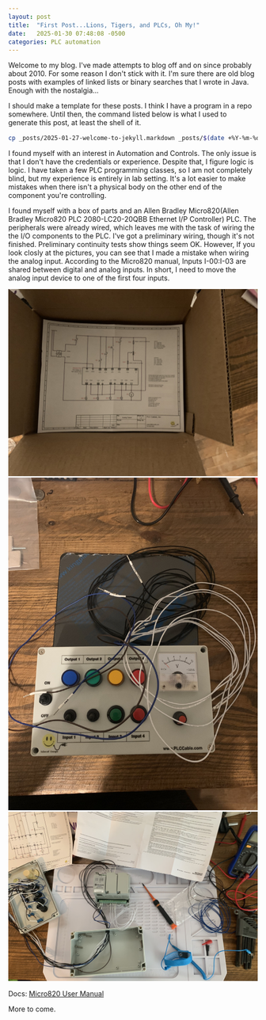 ```yaml
---
layout: post
title:  "First Post...Lions, Tigers, and PLCs, Oh My!"
date:   2025-01-30 07:48:08 -0500
categories: PLC automation 
---
```

Welcome to my blog. I've made attempts to blog off and on since probably about 2010. For some reason I don't stick with it. I'm sure there are old blog posts with examples of linked lists or binary searches that I wrote in Java. Enough with the nostalgia...

I should make a template for these posts. I think I have a program in a repo somewhere. Until then, the command listed below is what I used to generate this post, at least the shell of it.

```bash
cp _posts/2025-01-27-welcome-to-jekyll.markdown _posts/$(date +%Y-%m-%d)-first-post.md
```
I found myself with an interest in Automation and Controls. The only issue is that I don't have the credentials or experience. Despite that, I figure logic is logic. I have taken a few PLC programming classes, so I am not completely blind, but my experience is entirely in lab setting. It's a lot easier to make mistakes when there isn't a physical body on the other end of the component you're controlling.

I found myself with a box of parts and an Allen Bradley Micro820(Allen Bradley Micro820 PLC 2080-LC20-20QBB Ethernet I/P Controller) PLC. The peripherals were already wired, which leaves me with the task of wiring the the I/O components to the PLC. I've got a preliminary wiring, though it's not finished. Preliminary continuity tests show things seem OK. However, If you look closly at the pictures, you can see that I made a mistake when wiring the analog input. According to the Micro820 manual, Inputs I-00:I-03 are shared between digital and analog inputs. In short, I need to move the analog input device to one of the first four inputs.

![Image](/images/2025-01-30-first-post/IMG_0914.jpg)
![Image](/images/2025-01-30-first-post/IMG_0915.jpg)
![Image](/images/2025-01-30-first-post/IMG_0918.jpg)


Docs: [Micro820 User Manual](https://literature.rockwellautomation.com/idc/groups/literature/documents/um/2080-um005_-en-e.pdf)


More to come.


